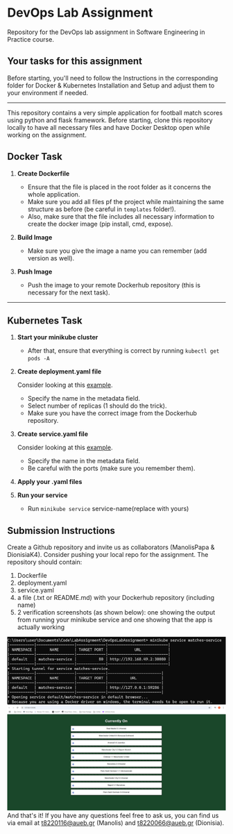# DevOps Lab Assignment

Repository for the DevOps lab assignment in Software Engineering in Practice course.

## Your tasks for this assignment

Before starting, you'll need to follow the Instructions in the corresponding folder for Docker & Kubernetes Installation and Setup and adjust them to your environment if needed. 

---
This repository contains a very simple application for football match scores using python and flask framework. Before starting, clone this repository locally to have all necessary files and have Docker Desktop open while working on the assignment.

## Docker Task

1. **Create Dockerfile**

   - Ensure that the file is placed in the root folder as it concerns the whole application.
   - Make sure you add all files pf the project while maintaining the same structure as before (be careful in `templates` folder!).
   - Also, make sure that the file includes all necessary information to create the docker image (pip install, cmd, expose).

2. **Build Image**

   - Make sure you give the image a name you can remember (add version as well).

3. **Push Image**

   - Push the image to your remote Dockerhub repository (this is necessary for the next task).


---

## Kubernetes Task

1. **Start your minikube cluster**

   - After that, ensure that everything is correct by running `kubectl get pods -A`

2. **Create deployment.yaml file**

   Consider looking at this [example](https://kubernetes.io/docs/concepts/workloads/controllers/deployment/).
   - Specify the name in the metadata field.
   - Select number of replicas (1 should do the trick).
   - Make sure you have the correct image from the Dockerhub repository.


3. **Create service.yaml file**

   Consider looking at this [example](https://www.geeksforgeeks.org/kubernetes-nodeport-service/).
   - Specify the name in the metadata field.
   - Be careful with the ports (make sure you remember them).


4. **Apply your .yaml files**

5. **Run your service**

   - Run `minikube service` service-name(replace with yours)


## Submission Instructions

Create a Github repository and invite us as collaborators (ManolisPapa & DionisiaK4). Consider pushing your local repo for the assignment. The repository should contain:
1. Dockerfile
2. deployment.yaml
3. service.yaml
4. a file (.txt or README.md) with your Dockerhub repository (including name)
5. 2 verification screenshots (as shown below): one showing the output from running your minikube service and one showing that the app is actually working

![Output](./kubectl.png)
![App](./app.png)
And that's it! If you have any questions feel free to ask us, you can find us via email at t8220116@aueb.gr (Manolis) and t8220066@aueb.gr (Dionisia).
